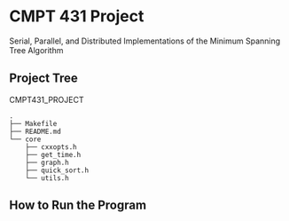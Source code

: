 # CMPT 431 Project

Serial, Parallel, and Distributed Implementations of the Minimum Spanning Tree Algorithm

## Project Tree

CMPT431_PROJECT

```
.
├── Makefile
├── README.md
└── core
    ├── cxxopts.h
    ├── get_time.h
    ├── graph.h
    ├── quick_sort.h
    └── utils.h

```

## How to Run the Program
